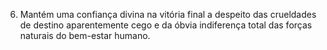 ﻿6. Mantém uma confiança divina na vitória final a despeito das crueldades de destino aparentemente cego e da óbvia indiferença total  das forças naturais do bem-estar humano.